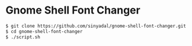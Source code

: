 # Gnome Shell Font Changer


```bash
$ git clone https://github.com/sinyadal/gnome-shell-font-changer.git
$ cd gnome-shell-font-changer
$ ./script.sh 
```